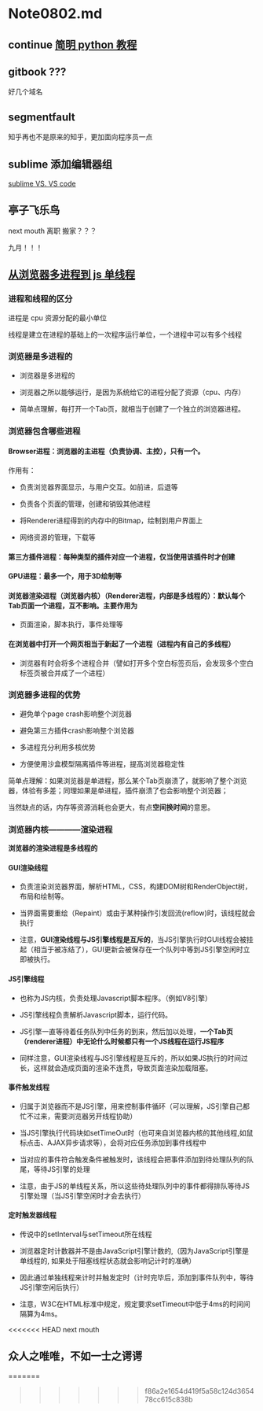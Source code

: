 # Note0802.md




## continue [简明 python 教程](https://bop.mol.uno/)



## gitbook ???

好几个域名




## segmentfault

知乎再也不是原来的知乎，更加面向程序员一点


## sublime 添加编辑器组

[sublime VS. VS code](https://zhuanlan.zhihu.com/p/37888186)


## 亭子飞乐鸟

next mouth 离职 搬家？？？

九月！！！




## [从浏览器多进程到 js 单线程](https://segmentfault.com/a/1190000012925872)


### 进程和线程的区分

进程是 cpu 资源分配的最小单位

线程是建立在进程的基础上的一次程序运行单位，一个进程中可以有多个线程


### 浏览器是多进程的

- 浏览器是多进程的

- 浏览器之所以能够运行，是因为系统给它的进程分配了资源（cpu、内存）

- 简单点理解，每打开一个Tab页，就相当于创建了一个独立的浏览器进程。


### 浏览器包含哪些进程


#### Browser进程：浏览器的主进程（负责协调、主控），只有一个。

作用有：

* 负责浏览器界面显示，与用户交互。如前进，后退等

* 负责各个页面的管理，创建和销毁其他进程

* 将Renderer进程得到的内存中的Bitmap，绘制到用户界面上

* 网络资源的管理，下载等

#### 第三方插件进程：每种类型的插件对应一个进程，仅当使用该插件时才创建

#### GPU进程：最多一个，用于3D绘制等

#### 浏览器渲染进程（浏览器内核）（Renderer进程，内部是多线程的）：默认每个Tab页面一个进程，互不影响。主要作用为

* 页面渲染，脚本执行，事件处理等

#### 在浏览器中打开一个网页相当于新起了一个进程（进程内有自己的多线程）

* 浏览器有时会将多个进程合并（譬如打开多个空白标签页后，会发现多个空白标签页被合并成了一个进程）	


### 浏览器多进程的优势


* 避免单个page crash影响整个浏览器

* 避免第三方插件crash影响整个浏览器

* 多进程充分利用多核优势

* 方便使用沙盒模型隔离插件等进程，提高浏览器稳定性

简单点理解：如果浏览器是单进程，那么某个Tab页崩溃了，就影响了整个浏览器，体验有多差；同理如果是单进程，插件崩溃了也会影响整个浏览器；

当然缺点的话，内存等资源消耗也会更大，有点**空间换时间**的意思。


### 浏览器内核————渲染进程

**浏览器的渲染进程是多线程的**

#### GUI渲染线程

* 负责渲染浏览器界面，解析HTML，CSS，构建DOM树和RenderObject树，布局和绘制等。

* 当界面需要重绘（Repaint）或由于某种操作引发回流(reflow)时，该线程就会执行

* 注意，**GUI渲染线程与JS引擎线程是互斥的**，当JS引擎执行时GUI线程会被挂起（相当于被冻结了），GUI更新会被保存在一个队列中等到JS引擎空闲时立即被执行。

#### JS引擎线程

* 也称为JS内核，负责处理Javascript脚本程序。（例如V8引擎）

* JS引擎线程负责解析Javascript脚本，运行代码。

* JS引擎一直等待着任务队列中任务的到来，然后加以处理，**一个Tab页（renderer进程）中无论什么时候都只有一个JS线程在运行JS程序**

* 同样注意，GUI渲染线程与JS引擎线程是互斥的，所以如果JS执行的时间过长，这样就会造成页面的渲染不连贯，导致页面渲染加载阻塞。

#### 事件触发线程

* 归属于浏览器而不是JS引擎，用来控制事件循环（可以理解，JS引擎自己都忙不过来，需要浏览器另开线程协助）

* 当JS引擎执行代码块如setTimeOut时（也可来自浏览器内核的其他线程,如鼠标点击、AJAX异步请求等），会将对应任务添加到事件线程中

* 当对应的事件符合触发条件被触发时，该线程会把事件添加到待处理队列的队尾，等待JS引擎的处理

* 注意，由于JS的单线程关系，所以这些待处理队列中的事件都得排队等待JS引擎处理（当JS引擎空闲时才会去执行）

#### 定时触发器线程

* 传说中的setInterval与setTimeout所在线程

* 浏览器定时计数器并不是由JavaScript引擎计数的,（因为JavaScript引擎是单线程的, 如果处于阻塞线程状态就会影响记计时的准确）

* 因此通过单独线程来计时并触发定时（计时完毕后，添加到事件队列中，等待JS引擎空闲后执行）

* 注意，W3C在HTML标准中规定，规定要求setTimeout中低于4ms的时间间隔算为4ms。




<<<<<<< HEAD
next mouth

## 众人之唯唯，不如一士之谔谔





=======
>>>>>>> f86a2e1654d419f5a58c124d365478cc615c838b
